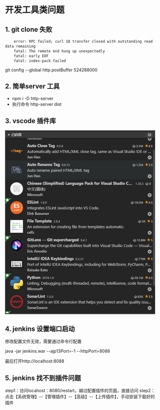 # 开发工具类问题

## 1.  git clone 失败

```
    error: RPC failed; curl 18 transfer closed with outstanding read data remaining
    fatal: The remote end hung up unexpectedly
    fatal: early EOF
    fatal: index-pack failed
```

git config --global http.postBuffer 524288000


## 2.  简单server 工具

* npm i -D http-server
* 执行命令 http-server dist

## 3. vscode 插件库
![Image text](https://github.com/5201314999/jrNote/blob/master/docs/.vuepress/public/docs/vscodePlugin.png?raw=true)


## 4. jenkins 设置端口启动

修改配置文件无效，需要通过命令行配置

java -jar jenkins.war --ajp13Port=-1 --httpPort=8088

最后打开http://localhost:8088

## 5. jenkins 找不到插件问题

step1：访问locahost：8080/restart，越过配置插件的页面，直接访问
step2：点击【系统管理】--【管理插件】--【高级】--【上传插件】，手动安装下载好的插件


